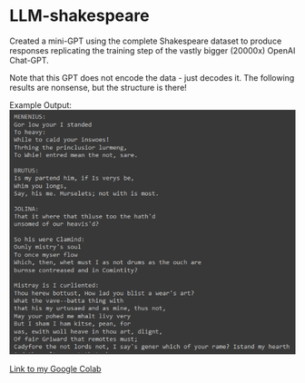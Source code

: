 # LLM-shakespeare
Created a mini-GPT using the complete Shakespeare dataset to produce responses replicating the training step of the vastly bigger (20000x) OpenAI Chat-GPT.
  
Note that this GPT does not encode the data - just decodes it. The following results are nonsense, but the structure is there!  
  
Example Output:  
![alt text](https://github.com/Kwintonium/LLM-shakespeare/blob/main/shakespeare.png)

[Link to my Google Colab](https://colab.research.google.com/drive/10U0uIJKVGw9wZhgdmHAp74boq1DjJja-)
